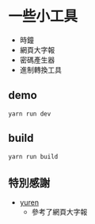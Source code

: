 # 一些小工具
- 時鐘
- 網頁大字報
- 密碼產生器
- 進制轉換工具




## demo
```shell
yarn run dev
```

## build
```shell
yarn run build
```



## 特別感謝
- [yuren](https://yuren-tw.github.io/)
  - 參考了網頁大字報